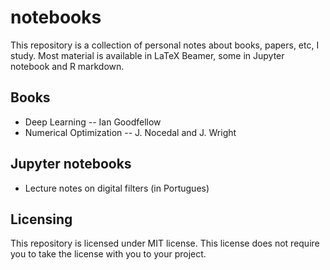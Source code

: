 # notebooks

This repository is a collection of personal notes about books, papers, etc, I study. Most material is available in LaTeX Beamer, some in Jupyter notebook and R markdown.

## Books

* Deep Learning -- Ian Goodfellow
* Numerical Optimization -- J. Nocedal and J. Wright

## Jupyter notebooks

* Lecture notes on digital filters (in Portugues)

## Licensing

This repository is licensed under MIT license. This license does not require you to take the license with you to your project.




